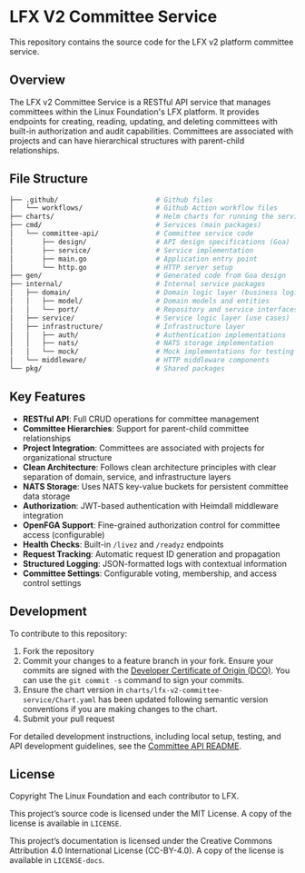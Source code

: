 # LFX V2 Committee Service

This repository contains the source code for the LFX v2 platform committee service.

## Overview

The LFX v2 Committee Service is a RESTful API service that manages committees within the Linux Foundation's LFX platform. It provides endpoints for creating, reading, updating, and deleting committees with built-in authorization and audit capabilities. Committees are associated with projects and can have hierarchical structures with parent-child relationships.

## File Structure

```bash
├── .github/                        # Github files
│   └── workflows/                  # Github Action workflow files
├── charts/                         # Helm charts for running the service in kubernetes
├── cmd/                            # Services (main packages)
│   └── committee-api/              # Committee service code
│       ├── design/                 # API design specifications (Goa)
│       ├── service/                # Service implementation
│       ├── main.go                 # Application entry point
│       └── http.go                 # HTTP server setup
├── gen/                            # Generated code from Goa design
├── internal/                       # Internal service packages
│   ├── domain/                     # Domain logic layer (business logic)
│   │   ├── model/                  # Domain models and entities
│   │   └── port/                   # Repository and service interfaces
│   ├── service/                    # Service logic layer (use cases)
│   ├── infrastructure/             # Infrastructure layer
│   │   ├── auth/                   # Authentication implementations
│   │   ├── nats/                   # NATS storage implementation
│   │   └── mock/                   # Mock implementations for testing
│   └── middleware/                 # HTTP middleware components
└── pkg/                            # Shared packages
```

## Key Features

- **RESTful API**: Full CRUD operations for committee management
- **Committee Hierarchies**: Support for parent-child committee relationships
- **Project Integration**: Committees are associated with projects for organizational structure
- **Clean Architecture**: Follows clean architecture principles with clear separation of domain, service, and infrastructure layers
- **NATS Storage**: Uses NATS key-value buckets for persistent committee data storage
- **Authorization**: JWT-based authentication with Heimdall middleware integration
- **OpenFGA Support**: Fine-grained authorization control for committee access (configurable)
- **Health Checks**: Built-in `/livez` and `/readyz` endpoints
- **Request Tracking**: Automatic request ID generation and propagation
- **Structured Logging**: JSON-formatted logs with contextual information
- **Committee Settings**: Configurable voting, membership, and access control settings

## Development

To contribute to this repository:

1. Fork the repository
2. Commit your changes to a feature branch in your fork. Ensure your commits
   are signed with the [Developer Certificate of Origin
   (DCO)](https://developercertificate.org/).
   You can use the `git commit -s` command to sign your commits.
3. Ensure the chart version in `charts/lfx-v2-committee-service/Chart.yaml` has been
   updated following semantic version conventions if you are making changes to the chart.
4. Submit your pull request

For detailed development instructions, including local setup, testing, and API development guidelines, see the [Committee API README](cmd/committee-api/README.md).

## License

Copyright The Linux Foundation and each contributor to LFX.

This project’s source code is licensed under the MIT License. A copy of the
license is available in `LICENSE`.

This project’s documentation is licensed under the Creative Commons Attribution
4.0 International License \(CC-BY-4.0\). A copy of the license is available in
`LICENSE-docs`.